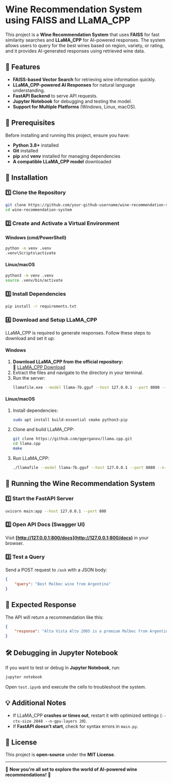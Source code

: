 # Wine Recommendation System using FAISS and LLaMA_CPP

This project is a **Wine Recommendation System** that uses **FAISS** for fast similarity searches and **LLaMA_CPP** for AI-powered responses. The system allows users to query for the best wines based on region, variety, or rating, and it provides AI-generated responses using retrieved wine data.

## 🚀 Features
- **FAISS-based Vector Search** for retrieving wine information quickly.
- **LLaMA_CPP-powered AI Responses** for natural language understanding.
- **FastAPI Backend** to serve API requests.
- **Jupyter Notebook** for debugging and testing the model.
- **Support for Multiple Platforms** (Windows, Linux, macOS).

## 📌 Prerequisites
Before installing and running this project, ensure you have:
- **Python 3.8+** installed
- **Git** installed
- **pip** and **venv** installed for managing dependencies
- **A compatible LLaMA_CPP model** downloaded

## 💾 Installation

### **1️⃣ Clone the Repository**
```sh
git clone https://github.com/your-github-username/wine-recommendation-system.git
cd wine-recommendation-system
```

### **2️⃣ Create and Activate a Virtual Environment**
#### **Windows (cmd/PowerShell)**
```sh
python -m venv .venv
.venv\Scripts\activate
```
#### **Linux/macOS**
```sh
python3 -m venv .venv
source .venv/bin/activate
```

### **3️⃣ Install Dependencies**
```sh
pip install -r requirements.txt
```

### **4️⃣ Download and Setup LLaMA_CPP**
LLaMA_CPP is required to generate responses. Follow these steps to download and set it up:

#### **Windows**
1. **Download LLaMA_CPP from the official repository:**  
   🔗 [LLaMA_CPP Download](https://github.com/Mozilla-Ocho/llamafile)
2. Extract the files and navigate to the directory in your terminal.
3. Run the server:
   ```sh
   llamafile.exe --model llama-7b.gguf --host 127.0.0.1 --port 8080 --n-gpu-layers 20 --ctx-size 2048 --batch-size 8
   ```

#### **Linux/macOS**
1. Install dependencies:
   ```sh
   sudo apt install build-essential cmake python3-pip
   ```
2. Clone and build LLaMA_CPP:
   ```sh
   git clone https://github.com/ggerganov/llama.cpp.git
   cd llama.cpp
   make
   ```
3. Run LLaMA_CPP:
   ```sh
   ./llamafile --model llama-7b.gguf --host 127.0.0.1 --port 8080 --n-gpu-layers 20 --ctx-size 2048 --batch-size 8
   ```

## 🚀 Running the Wine Recommendation System

### **1️⃣ Start the FastAPI Server**
```sh
uvicorn main:app --host 127.0.0.1 --port 800
```

### **2️⃣ Open API Docs** (Swagger UI)
Visit **[http://127.0.0.1:800/docs](http://127.0.0.1:800/docs)** in your browser.

### **3️⃣ Test a Query**
Send a POST request to `/ask` with a JSON body:
```json
{
    "query": "Best Malbec wine from Argentina"
}
```

## 🎯 Expected Response
The API will return a recommendation like this:
```json
{
    "response": "Alta Vista Alto 2005 is a premium Malbec from Argentina, known for its deep fruit flavors and balanced acidity."
}
```

## 🛠 Debugging in Jupyter Notebook
If you want to test or debug in **Jupyter Notebook**, run:
```sh
jupyter notebook
```
Open `test.ipynb` and execute the cells to troubleshoot the system.

## 💡 Additional Notes
- If LLaMA_CPP **crashes or times out**, restart it with optimized settings (`--ctx-size 2048 --n-gpu-layers 20`).
- If **FastAPI doesn’t start**, check for syntax errors in `main.py`.

## 📜 License
This project is **open-source** under the **MIT License**.

---
🚀 **Now you're all set to explore the world of AI-powered wine recommendations!** 🍷

